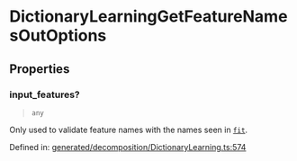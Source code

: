 # DictionaryLearningGetFeatureNamesOutOptions

## Properties

### input\_features?

> `any`

Only used to validate feature names with the names seen in [`fit`](#sklearn.decomposition.DictionaryLearning.fit "sklearn.decomposition.DictionaryLearning.fit").

Defined in:  [generated/decomposition/DictionaryLearning.ts:574](https://github.com/transitive-bullshit/scikit-learn-ts/blob/92ab806/packages/sklearn/src/generated/decomposition/DictionaryLearning.ts#L574)
